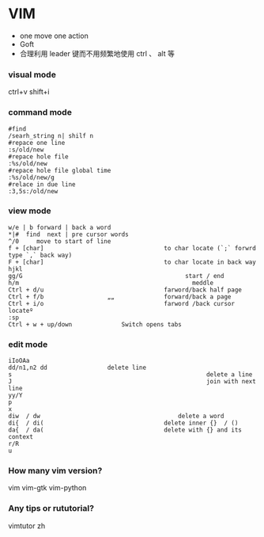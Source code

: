 # VIM

- one move one action
- Goft
- 合理利用 leader 键而不用频繁地使用 ctrl 、 alt 等

### visual mode
ctrl+v
shift+i    

### command mode
```
#find 
/searh_string n| shilf n
#repace one line
:s/old/new
#repace hole file
:%s/old/new
#repace hole file global time
:%s/old/new/g
#relace in due line 
:3,5s:/old/new

```
### view mode
```
w/e | b forward | back a word
*|#	 find  next | pre cursor words
^/0 	move to start of line
f + [char]									to char locate (`;` forwrd  type `,` back way)
F + [char]									to char locate in back way
hjkl											   
gg/G											  start / end
h/m													meddle
Ctrl + d/u									farword/back half page
Ctrl + f/b					„„				forward/back a page
Ctrl + i/o									farword /back cursor locateº
:sp												
Ctrl + w + up/down				Switch opens tabs
```

### edit mode
```
iIoOAa
dd/n1,n2 dd                 delete line
s														delete a line
J														join with next line
yy/Y
p
x
diw	 / dw										delete a word
di{	 / di(									delete inner {}  / ()
da{  / da(									delete with {} and its context 
r/R
u
```
### How many vim version?
vim 
vim-gtk
vim-python

### Any tips or rututorial?
vimtutor zh 
